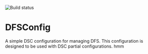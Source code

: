 ![Build status](https://ci.appveyor.com/api/projects/status/go5gb3hsm8asca5r?svg=true&branch=master)
# DFSConfig
A simple DSC configuration for managing DFS. This configuration is designed to be used with DSC partial configurations. hmm
